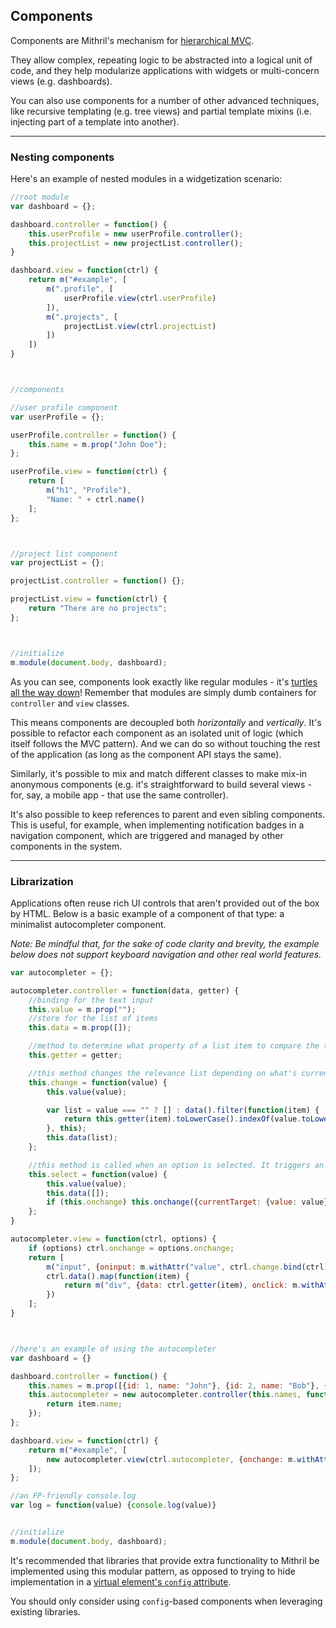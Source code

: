 ## Components

Components are Mithril's mechanism for [hierarchical MVC](http://en.wikipedia.org/wiki/Hierarchical_model%E2%80%93view%E2%80%93controller).

They allow complex, repeating logic to be abstracted into a logical unit of code, and they help modularize applications with widgets or multi-concern views (e.g. dashboards).

You can also use components for a number of other advanced techniques, like recursive templating (e.g. tree views) and partial template mixins (i.e. injecting part of a template into another).

---

### Nesting components

Here's an example of nested modules in a widgetization scenario:

```javascript
//root module
var dashboard = {};

dashboard.controller = function() {
	this.userProfile = new userProfile.controller();
	this.projectList = new projectList.controller();
}

dashboard.view = function(ctrl) {
	return m("#example", [
		m(".profile", [
			userProfile.view(ctrl.userProfile)
		]),
		m(".projects", [
			projectList.view(ctrl.projectList)
		])
	])
}



//components

//user profile component
var userProfile = {};

userProfile.controller = function() {
	this.name = m.prop("John Doe");
};

userProfile.view = function(ctrl) {
	return [
		m("h1", "Profile"),
		"Name: " + ctrl.name()
	];
};



//project list component
var projectList = {};

projectList.controller = function() {};

projectList.view = function(ctrl) {
	return "There are no projects";
};



//initialize
m.module(document.body, dashboard);
```

As you can see, components look exactly like regular modules - it's [turtles all the way down](https://en.wikipedia.org/wiki/Turtles_all_the_way_down)! Remember that modules are simply dumb containers for `controller` and `view` classes.

This means components are decoupled both *horizontally* and *vertically*. It's possible to refactor each component as an isolated unit of logic (which itself follows the MVC pattern). And we can do so without touching the rest of the application (as long as the component API stays the same).

Similarly, it's possible to mix and match different classes to make mix-in anonymous components (e.g. it's straightforward to build several views - for, say, a mobile app - that use the same controller).

It's also possible to keep references to parent and even sibling components. This is useful, for example, when implementing notification badges in a navigation component, which are triggered and managed by other components in the system.

---

### Librarization

Applications often reuse rich UI controls that aren't provided out of the box by HTML. Below is a basic example of a component of that type: a minimalist autocompleter component.

*Note: Be mindful that, for the sake of code clarity and brevity, the example below does not support keyboard navigation and other real world features.*

```javascript
var autocompleter = {};

autocompleter.controller = function(data, getter) {
    //binding for the text input
    this.value = m.prop("");
    //store for the list of items
    this.data = m.prop([]);

    //method to determine what property of a list item to compare the text input's value to
    this.getter = getter;

    //this method changes the relevance list depending on what's currently in the text input
    this.change = function(value) {
        this.value(value);

        var list = value === "" ? [] : data().filter(function(item) {
            return this.getter(item).toLowerCase().indexOf(value.toLowerCase()) > -1;
        }, this);
        this.data(list);
    };

    //this method is called when an option is selected. It triggers an `onchange` event
    this.select = function(value) {
        this.value(value);
        this.data([]);
        if (this.onchange) this.onchange({currentTarget: {value: value}});
    };
}

autocompleter.view = function(ctrl, options) {
    if (options) ctrl.onchange = options.onchange;
    return [
        m("input", {oninput: m.withAttr("value", ctrl.change.bind(ctrl)), value: ctrl.value()}),
        ctrl.data().map(function(item) {
            return m("div", {data: ctrl.getter(item), onclick: m.withAttr("data", ctrl.select.bind(ctrl))}, ctrl.getter(item));
        })
    ];
}



//here's an example of using the autocompleter
var dashboard = {}

dashboard.controller = function() {
    this.names = m.prop([{id: 1, name: "John"}, {id: 2, name: "Bob"}, {id: 2, name: "Mary"}]);
    this.autocompleter = new autocompleter.controller(this.names, function(item) {
        return item.name;
    });
};

dashboard.view = function(ctrl) {
    return m("#example", [
        new autocompleter.view(ctrl.autocompleter, {onchange: m.withAttr("value", log)}),
    ]);
};

//an FP-friendly console.log
var log = function(value) {console.log(value)}


//initialize
m.module(document.body, dashboard);
```

It's recommended that libraries that provide extra functionality to Mithril be implemented using this modular pattern, as opposed to trying to hide implementation in a [virtual element's `config` attribute](mithril.md).

You should only consider using `config`-based components when leveraging existing libraries.
